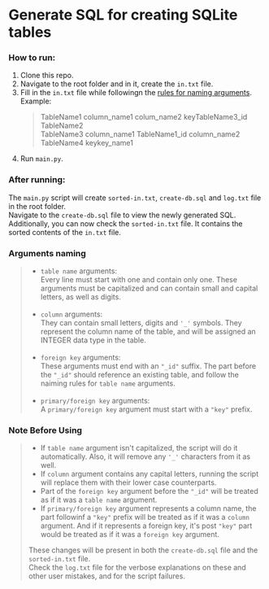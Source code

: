 # Generate SQL for creating SQLite tables
### How to run:
1. Clone this repo.
2. Navigate to the root folder and in it, create the `in.txt` file. 
3. Fill in the `in.txt` file while followingn the [rules for naming arguments](#arguments-naming).<br>
	Example:
	> TableName1 column_name1 colum_name2 keyTableName3_id <br>
	> TableName2 <br>
	> TableName3 column_name1 TableName1_id column_name2 <br>
	> TableName4 keykey_name1 <br>
4. Run `main.py`.<br>

### After running:
The `main.py` script will create `sorted-in.txt`, `create-db.sql` and `log.txt` file in the root folder.<br>
Navigate to the `create-db.sql` file to view the newly generated SQL. <br>
Additionally, you can now check the `sorted-in.txt` file. It contains the sorted contents of the `in.txt` file.

### Arguments naming
>  
> * `table name` arguments: <br>
Every line must start with one and contain only one. These arguments must be capitalized and can contain small and capital letters, as well as digits. <br><br> 
> * `column` arguments: <br> 
They can contain small letters, digits and `'_'` symbols. They represent the column name of the table, and will be assigned an INTEGER data type in the table. <br><br> 
> * `foreign key` arguments: <br>
These arguments must end with an `"_id"` suffix. The part before the `"_id"` should reference an existing table, and follow the naiming rules for `table name` arguments.<br><br> 
> * `primary/foreign key` arguments: <br>
A `primary/foreign key` argument must start with a `"key"` prefix. <br>

### Note Before Using
>  * If `table name` argument isn't capitalized, the script will do it
> automatically. Also, it will remove any `'_'` characters from it as well.<br>
>  * If `column` argument contains any capital letters, running the script
> will replace them with their lower case counterparts. <br>
>  * Part of the `foreign key` argument before the `"_id"` will be treated as if it was a `table name` argument. <br>
> * If `primary/foreign key` argument represents a column name, the part followinf a `"key"` prefix will be treated as if it was a `column` argument. 
And if it represents a foreign key, it's post `"key"` part would be treated as if it was a
`foreign key` argument. 
>
> These changes will be present in both the `create-db.sql` file and the `sorted-in.txt` file.<br>
> Check the `log.txt` file for the verbose explanations on these and other user mistakes, and for the script failures.
<br>
